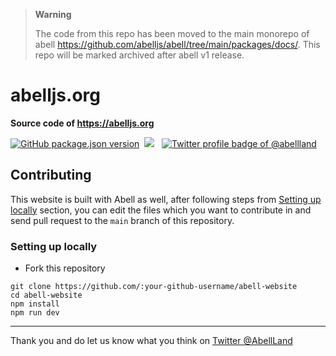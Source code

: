 > **Warning**
>
> The code from this repo has been moved to the main monorepo of abell https://github.com/abelljs/abell/tree/main/packages/docs/. This repo will be marked archived after abell v1 release. 

# abelljs.org


**Source code of https://abelljs.org**


<p align="left"><a href="https://npmjs.org/package/abell"><img alt="GitHub package.json version" src="https://img.shields.io/github/package-json/v/abelljs/abell/main?style=for-the-badge&labelColor=black&logo=npm&label=abell&color=darkred"></a>&nbsp; <a href="https://discord.gg/ndsVpRG"><img src="https://img.shields.io/badge/discord-join%20server-738ADB?style=for-the-badge&logo=discord&logoColor=738ADB&labelColor=black"/></a> &nbsp; <a href="https://twitter.com/abellland"><img alt="Twitter profile badge of @abellland" src="https://img.shields.io/badge/follow-@AbellLand-1DA1F2?style=for-the-badge&logo=twitter&logoColor=1DA1F2&labelColor=black"/></a> </p>


## Contributing

This website is built with Abell as well, after following steps from [Setting up locally](#setting-up-locally) section, you can edit the files which you want to contribute in and send pull request to the `main` branch of this repository.

### Setting up locally

- Fork this repository
```
git clone https://github.com/:your-github-username/abell-website
cd abell-website
npm install
npm run dev
```

---

Thank you and do let us know what you think on [Twitter @AbellLand](https://twitter.com/abellland)